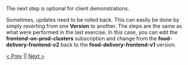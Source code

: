 The next step is optional for client demonstrations. 

Sometimes, updates need to be rolled back. This can easily be done by simply reverting from one **Version** to another. The steps are the same as what were performed in the last exercise. In this case, you can edit the **frontend-on-prod-clusters** subscription and change from the **food-delivery-frontend-v2** back to the **food-delivery-frontend-v1** version.

[< Prev](04.01%20Update%20the%20development%20and%20production%20frontends.md) || [Next >](05.01%20Next%20steps.md)
